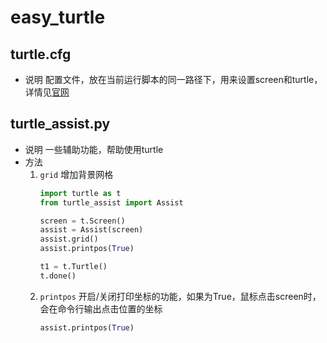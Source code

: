 # easy_turtle

## turtle.cfg
* 说明
    配置文件，放在当前运行脚本的同一路径下，用来设置screen和turtle，详情见[官网](https://docs.python.org/3.3/library/turtle.html?highlight=turtle#how-to-configure-screen-and-turtles)
    
## turtle_assist.py
* 说明
    一些辅助功能，帮助使用turtle
* 方法
    1. `grid`
        增加背景网格
        ```py
        import turtle as t
        from turtle_assist import Assist

        screen = t.Screen()
        assist = Assist(screen)
        assist.grid()
        assist.printpos(True)

        t1 = t.Turtle()
        t.done()
        ```
    2. `printpos`
        开启/关闭打印坐标的功能，如果为True，鼠标点击screen时，会在命令行输出点击位置的坐标
        ```py
        assist.printpos(True)
        ```